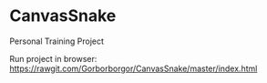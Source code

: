 # CanvasSnake
Personal Training Project

Run project in browser: https://rawgit.com/Gorborborgor/CanvasSnake/master/index.html
